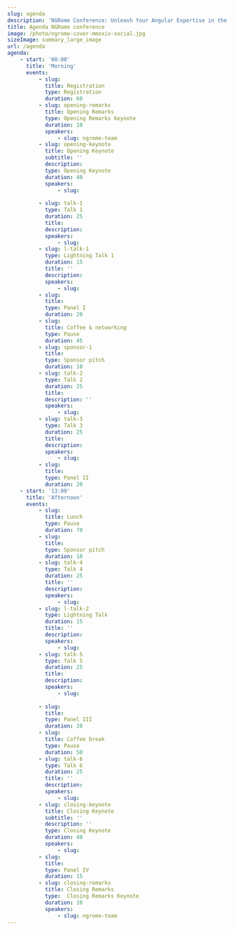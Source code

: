 ```yaml
---
slug: agenda
description: 'NGRome Conference: Unleash Your Angular Expertise in the Eternal City! Connect with industry experts and network with fellow enthusiasts. June 20, 2025 / Rome, Italy'
title: Agenda NGRome conference 
image: /photo/ngrome-cover-mmxxiv-social.jpg
sizeImage: summary_large_image
url: /agenda
agenda:
    - start: '08:00'
      title: 'Morning'
      events:
          - slug: 
            title: Registration
            type: Registration
            duration: 60
          - slug: opening-remarks
            title: Opening Remarks
            type: Opening Remarks Keynote
            duration: 10
            speakers: 
                - slug: ngrome-team
          - slug: opening-keynote
            title: Opening Keynote
            subtitle: ''
            description: 
            type: Opening Keynote
            duration: 40
            speakers: 
                - slug: 
                
          - slug: talk-1
            type: Talk 1
            duration: 25
            title: 
            description: 
            speakers: 
                - slug: 
          - slug: l-talk-1
            type: Lightning Talk 1
            duration: 15
            title: ''
            description: 
            speakers: 
                - slug: 
          - slug: 
            title: 
            type: Panel I
            duration: 20
          - slug: 
            title: Coffee & networking
            type: Pause
            duration: 45
          - slug: sponsor-1
            title: 
            type: Sponsor pitch
            duration: 10
          - slug: talk-2
            type: Talk 2
            duration: 25
            title: 
            description: ''
            speakers: 
                - slug: 
          - slug: talk-3
            type: Talk 3
            duration: 25
            title: 
            description: 
            speakers: 
                - slug: 
          - slug: 
            title: 
            type: Panel II
            duration: 20
    - start: '13:00'
      title: 'Afternoon'
      events:
          - slug: 
            title: Lunch
            type: Pause
            duration: 70
          - slug: 
            title: 
            type: Sponsor pitch
            duration: 10
          - slug: talk-4
            type: Talk 4
            duration: 25
            title: ''
            description: 
            speakers: 
                - slug: 
          - slug: l-talk-2
            type: Lightning Talk
            duration: 15
            title: ''
            description: 
            speakers: 
                - slug: 
          - slug: talk-5
            type: Talk 5
            duration: 25
            title: 
            description: 
            speakers: 
                - slug: 
          
          - slug: 
            title: 
            type: Panel III
            duration: 20
          - slug: 
            title: Coffee break
            type: Pause
            duration: 50
          - slug: talk-6
            type: Talk 6
            duration: 25
            title: ''
            description: 
            speakers: 
                - slug: 
          - slug: closing-keynote
            title: Closing Keynote
            subtitle: ''
            description: ''
            type: Closing Keynote
            duration: 40
            speakers: 
                - slug: 
          - slug: 
            title: 
            type: Panel IV
            duration: 15
          - slug: closing-remarks
            title: Closing Remarks
            type:  Closing Remarks Keynote
            duration: 10
            speakers: 
                - slug: ngrome-team
---
```

